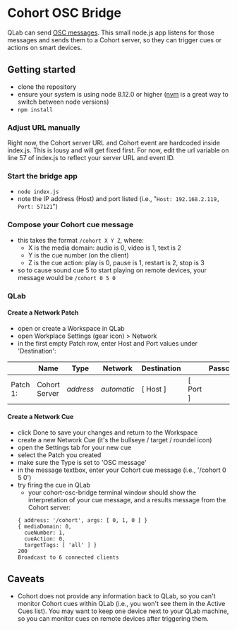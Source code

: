 # Cohort OSC Bridge
QLab can send [OSC messages](https://figure53.com/docs/qlab/v3/control/osc-cues/). This small node.js app listens for those messages and sends them to a Cohort server, so they can trigger cues or actions on smart devices.

## Getting started
- clone the repository
- ensure your system is using node 8.12.0 or higher ([nvm](https://github.com/nvm-sh/nvm#installation-and-update) is a great way to switch between node versions)
- `npm install`

### Adjust URL manually
Right now, the Cohort server URL and Cohort event are hardcoded inside index.js. This is lousy and will get fixed first. For now, edit the url variable on line 57 of index.js to reflect your server URL and event ID.

### Start the bridge app
- `node index.js`
- note the IP address (Host) and port listed (i.e., "`Host: 192.168.2.119, Port: 57121`")

### Compose your Cohort cue message
- this takes the format `/cohort X Y Z`, where:
  - X is the media domain: audio is 0, video is 1, text is 2
  - Y is the cue number (on the client)
  - Z is the cue action: play is 0, pause is 1, restart is 2, stop is 3
- so to cause sound cue 5 to start playing on remote devices, your message would be `/cohort 0 5 0`

### QLab

#### Create a Network Patch
- open or create a Workspace in QLab
- open Workplace Settings (gear icon) > Network
- in the first empty Patch row, enter Host and Port values under 'Destination':

|          | Name          | Type      | Network     | Destination |          | Passcode |
| ---------|---------------|-----------|-------------|-------------|----------|--------- |
| Patch 1: | Cohort Server | _address_ | _automatic_ | [ Host ]    | [ Port ] |          |

#### Create a Network Cue
- click Done to save your changes and return to the Workspace
- create a new Network Cue (it's the bullseye / target / roundel icon)
- open the Settings tab for your new cue
- select the Patch you created
- make sure the Type is set to 'OSC message'
- in the message textbox, enter your Cohort cue message (i.e., '/cohort 0 5 0')
- try firing the cue in QLab
  - your cohort-osc-bridge terminal window should show the interpretation of your cue message, and a results message from the Cohort server:
  ```
  { address: '/cohort', args: [ 0, 1, 0 ] }
  { mediaDomain: 0,
    cueNumber: 1,
    cueAction: 0,
    targetTags: [ 'all' ] }
  200
  Broadcast to 6 connected clients
  ```

## Caveats
- Cohort does not provide any information back to QLab, so you can't monitor Cohort cues within QLab (i.e., you won't see them in the Active Cues list). You may want to keep one device next to your QLab machine, so you can monitor cues on remote devices after triggering them.